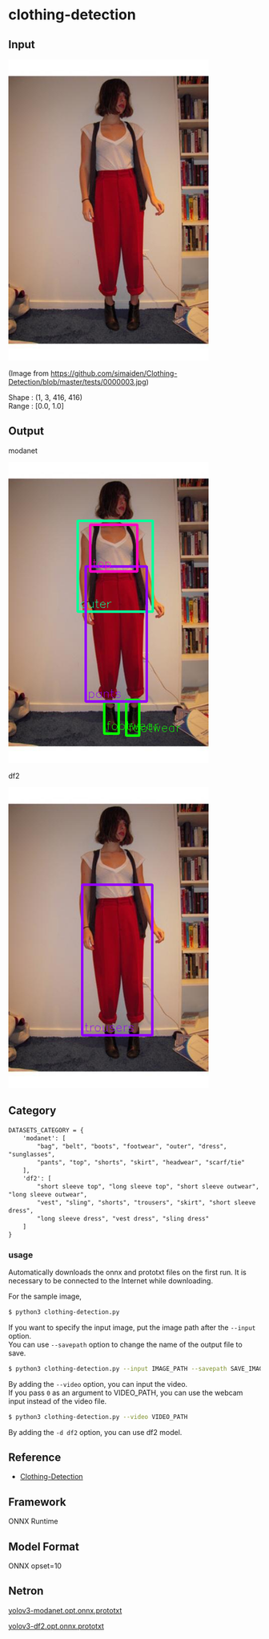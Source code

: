 # clothing-detection

## Input

![Input](input.jpg)

(Image from https://github.com/simaiden/Clothing-Detection/blob/master/tests/0000003.jpg)

Shape : (1, 3, 416, 416)  
Range : [0.0, 1.0]

## Output

modanet

![Output](output_modanet.png)

df2

![Output](output_df2.png)

## Category

```
DATASETS_CATEGORY = {
    'modanet': [
        "bag", "belt", "boots", "footwear", "outer", "dress", "sunglasses",
        "pants", "top", "shorts", "skirt", "headwear", "scarf/tie"
    ],
    'df2': [
        "short sleeve top", "long sleeve top", "short sleeve outwear", "long sleeve outwear",
        "vest", "sling", "shorts", "trousers", "skirt", "short sleeve dress",
        "long sleeve dress", "vest dress", "sling dress"
    ]
}
```

### usage
Automatically downloads the onnx and prototxt files on the first run.
It is necessary to be connected to the Internet while downloading.

For the sample image,
``` bash
$ python3 clothing-detection.py
```

If you want to specify the input image, put the image path after the `--input` option.  
You can use `--savepath` option to change the name of the output file to save.
```bash
$ python3 clothing-detection.py --input IMAGE_PATH --savepath SAVE_IMAGE_PATH
```

By adding the `--video` option, you can input the video.   
If you pass `0` as an argument to VIDEO_PATH, you can use the webcam input instead of the video file.
```bash
$ python3 clothing-detection.py --video VIDEO_PATH
```

By adding the `-d df2` option, you can use df2 model.

## Reference

- [Clothing-Detection](https://github.com/simaiden/Clothing-Detection)

## Framework

ONNX Runtime

## Model Format

ONNX opset=10

## Netron

[yolov3-modanet.opt.onnx.prototxt](https://lutzroeder.github.io/netron/?url=https://storage.googleapis.com/ailia-models/clothing-detection/yolov3-modanet.opt.onnx.prototxt)

[yolov3-df2.opt.onnx.prototxt](https://lutzroeder.github.io/netron/?url=https://storage.googleapis.com/ailia-models/clothing-detection/yolov3-df2.opt.onnx.prototxt)
